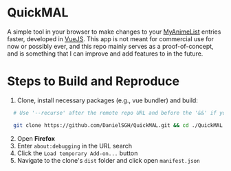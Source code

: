 # QuickMAL
A simple tool in your browser to make changes to your [MyAnimeList](https://myanimelist.net/) entries faster, developed in [VueJS](https://vuejs.org/). This app is not meant for commercial use for now or possibly ever, and this repo mainly serves as a proof-of-concept, and is something that I can improve and add features to in the future.

# Steps to Build and Reproduce
1. Clone, install necessary packages (e.g., vue bundler) and build:
```bash
  # Use '--recurse' after the remote repo URL and before the '&&' if you'd like to clone the backend server code as well.

  git clone https://github.com/DanielSGH/QuickMAL.git && cd ./QuickMAL && npm i && npm run build
```

2. Open **Firefox**
3. Enter `about:debugging` in the URL search
4. Click the `Load temporary Add-on...` button
5. Navigate to the clone's `dist` folder and click open `manifest.json`
